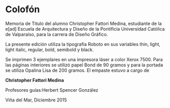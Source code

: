# Colofón


Memoria de Titulo del alumno Christopher Fattori Medina, estudiante de la e[ad] Escuela de Arquitectura y Diseño de la Pontificia Universidad Católica de Valparaíso, para la carrera de Diseño Gráfico.

La presente edición utiliza la tipografía Roboto en sus variables thin, light, light italic, regular, bold, semibold y black.

Se imprimen 3 ejemplares en una impresora láser a color Xerox 7500. Para las páginas interiores se utilizó papel Bond de 90 gramos y para la portada se utiliza Opalina Lisa de 200 gramos. El empaste estuvo a cargo de 

**Christopher Fattori Medina**

Profesores guías:Herbert Spencer González

Viña del Mar, Diciembre 2015